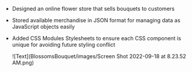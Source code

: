 - Designed an online flower store that sells bouquets to customers
- Stored available merchandise in JSON format for managing data as JavaScript objects easily
- Added CSS Modules Stylesheets to ensure each CSS component is unique for avoiding future styling
  conflict
  
  ![Text](BlossomsBouquet/images/Screen Shot 2022-09-18 at 8.23.52 AM.png)
  
  
